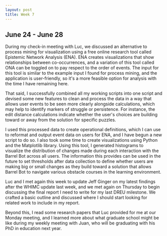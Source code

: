 ```yaml
---
layout: post
title: Week 7
---
```

## June 24 - June 28

During my check-in meeting with Luc, we discussed an alternative to process mining for visualization using a free online research tool called Epistemic Network Analysis (ENA). ENA creates visualizations that show relationships between co-occurrences, and a variation of this tool called ONA can be toggled on to pay respect to the order of events. The input for this tool is similar to the example input I found for process mining, and the application is user-friendly, so it's a more feasible option for analysis with the time I have remaining here.

That said, I successfully combined all my working scripts into one script and devised some new features to clean and process the data in a way that allows user events to be seen more clearly alongside calculations, which may help to identify markers of struggle or persistence. For instance, the edit distance calculations indicate whether the user's choices are building toward or away from the solution for specific puzzles. 

I used this processed data to create operational definitions, which I can use to reformat and output event data on users for ENA, and I have begun a new script to do so. I also took some time to create visualizations using Python and the Matplotlib library. Using this tool, I generated histograms to visualize the distribution of changes made during each interaction with the Barrel Bot across all users. The information this provides can be used in the future to set thresholds after data collection to define whether users are making big or small changes as they build toward a solution that allows Barrel Bot to navigate various obstacle courses in the learning environment.

Luc and I met again this week to update Jeff Ginger on my latest findings after the WHIMC update last week, and we met again on Thursday to begin discussing the final report I need to write for my last DREU milestone. We crafted a basic outline and discussed where I should start looking for related work to include in my report.

Beyond this, I read some research papers that Luc provided for me at our Monday meeting, and I learned more about what graduate school might be like during my weekly meeting with Juan, who will be graduating with his PhD in education next year.